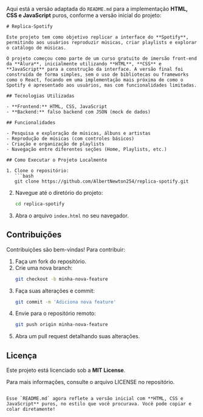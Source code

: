Aqui está a versão adaptada do `README.md` para a implementação **HTML, CSS e JavaScript** puros, conforme a versão inicial do projeto:

```
# Replica-Spotify

Este projeto tem como objetivo replicar a interface do **Spotify**, permitindo aos usuários reproduzir músicas, criar playlists e explorar o catálogo de músicas.

O projeto começou como parte de um curso gratuito de imersão front-end da **Alura**, inicialmente utilizando **HTML**, **CSS** e **JavaScript** para a construção da interface. A versão final foi construída de forma simples, sem o uso de bibliotecas ou frameworks como o React, focando em uma implementação mais próxima de como o Spotify é apresentado aos usuários, mas com funcionalidades limitadas.

## Tecnologias Utilizadas

- **Frontend:** HTML, CSS, JavaScript
- **Backend:** falso backend com JSON (mock de dados)

## Funcionalidades

- Pesquisa e exploração de músicas, álbuns e artistas
- Reprodução de músicas (com controles básicos)
- Criação e organização de playlists
- Navegação entre diferentes seções (Home, Playlists, etc.)

## Como Executar o Projeto Localmente

1. Clone o repositório:
   ```bash
   git clone https://github.com/AlbertNewton254/replica-spotify.git
   ```

2. Navegue até o diretório do projeto:
   ```bash
   cd replica-spotify
   ```

3. Abra o arquivo `index.html` no seu navegador.

## Contribuições

Contribuições são bem-vindas! Para contribuir:

1. Faça um fork do repositório.
2. Crie uma nova branch:
   ```bash
   git checkout -b minha-nova-feature
   ```
3. Faça suas alterações e commit:
   ```bash
   git commit -m 'Adiciona nova feature'
   ```
4. Envie para o repositório remoto:
   ```bash
   git push origin minha-nova-feature
   ```
5. Abra um pull request detalhando suas alterações.

## Licença

Este projeto está licenciado sob a **MIT License**.

Para mais informações, consulte o arquivo LICENSE no repositório.
```

Esse `README.md` agora reflete a versão inicial com **HTML, CSS e JavaScript** puros, no estilo que você procurava. Você pode copiar e colar diretamente!